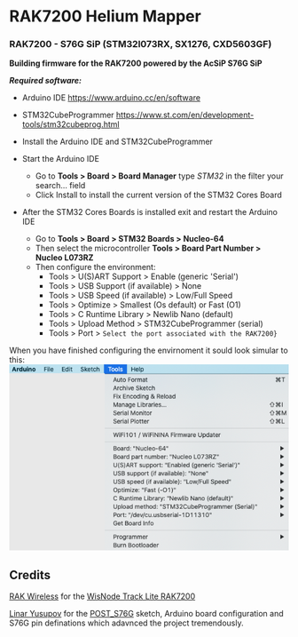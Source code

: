 # RAK7200 Helium Mapper
### RAK7200 - S76G SiP (STM32l073RX, SX1276, CXD5603GF)
**Building firmware for the RAK7200 powered by the AcSiP S76G SiP**

***Required software:***
* Arduino IDE https://www.arduino.cc/en/software
* STM32CubeProgrammer https://www.st.com/en/development-tools/stm32cubeprog.html


* Install the Arduino IDE and STM32CubeProgrammer
* Start the Arduino IDE
  * Go to **Tools > Board > Board Manager** type _STM32_ in the filter your search... field
  * Click Install to install the current version of the STM32 Cores Board
* After the STM32 Cores Boards is installed exit and restart the Arduino IDE
  * Go to **Tools > Board > STM32 Boards > Nucleo-64**
  * Then select the microcontroller **Tools > Board Part Number > Nucleo L073RZ**
  * Then configure the environment:
    * Tools > U(S)ART Support > Enable (generic 'Serial')
    * Tools > USB Support (if available) > None
    * Tools > USB Speed (if available) > Low/Full Speed
    * Tools > Optimize > Smallest (Os default) or Fast (O1)
    * Tools > C Runtime Library > Newlib Nano (default)
    * Tools > Upload Method > STM32CubeProgrammer (serial)
    * Tools > Port > `Select the port associated with the RAK7200}`

When you have finished configuring the envirnoment it sould look simular to this:
![](https://github.com/JasonRJ/RAK7200_Helium_Mapper/blob/master/documentation/images/RAK7200%20S76G%20Arduino%20Settings.png)

## Credits
[RAK Wireless](https://www.rakwireless.com/) for the [WisNode Track Lite RAK7200](https://store.rakwireless.com/products/rak7200-lpwan-tracker)

[Linar Yusupov](https://github.com/lyusupov) for the [POST_S76G](https://github.com/lyusupov/POST_S76G) sketch, Arduino board configuration and S76G pin definations which adavnced the project tremendously.

